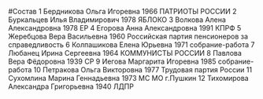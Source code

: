 #Состав
1 Бердникова Ольга Игоревна 1966 ПАТРИОТЫ РОССИИ
2 Буркальцев Илья Владимирович 1978 ЯБЛОКО
3 Волкова Алена Александровна 1978 ЕР
4 Егорова Анна Александровна 1991 КПРФ
5 Жеребцова Вера Васильевна 1960 Российская партия пенсионеров за справедливость
6 Колпашикова Елена Юрьевна 1971 собрание-работа
7 Любанец Ирина Сергеевна 1964 КОММУНИСТЫ РОССИИ
8 Павлова Вера Фёдоровна 1939 СР
9 Иегова Маргарита Игоревна 1985 собрание-работа
10 Петракова Ольга Викторовна 1977 Трудовая партия России
11 Сухомлина Марина Геннадьевна 1973 МС МО г.Пушкин
12 Тихомирова Александра Григорьевна 1940 ЛДПР
